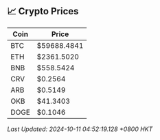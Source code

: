 ## 📈 Crypto Prices

| Coin | Price |
| ---- | ----- |
| BTC | $59688.4841 |
| ETH | $2361.5020 |
| BNB | $558.5424 |
| CRV | $0.2564 |
| ARB | $0.5149 |
| OKB | $41.3403 |
| DOGE | $0.1046 |

_Last Updated: 2024-10-11 04:52:19.128 +0800 HKT_